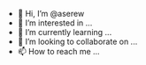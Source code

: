 - 👋 Hi, I’m @aserew
- 👀 I’m interested in ...
- 🌱 I’m currently learning ...
- 💞️ I’m looking to collaborate on ...
- 📫 How to reach me ...

<!---
aserew/aserew is a ✨ special ✨ repository because its `README.md` (this file) appears on your GitHub profile.
You can click the Preview link to take a look at your changes.
--->
